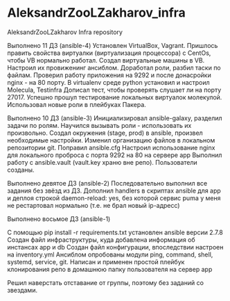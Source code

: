 # AleksandrZooLZakharov_infra
AleksandrZooLZakharov Infra repository

Выполнено 11 ДЗ (ansible-4)
Установлен VirtualBox, Vagrant. Пришлось править свойства виртуалки (виртуализация процессора) с CentOs, чтобы VB нормально работал.
Создал виртуальные машины в VB. Настроил их провиженинг ансиблом.
Доработал роли, разбил таски по файлам.
Проверил работу приложения на 9292 и после донасройки nginx - на 80 порту.
В virtualenv среде python установил и настроил Molecula, Testinfra
Дописал тест, чтобы проверять слушает ли на порту 27017.
Успешно прошул тестирование локальных виртуалок молекулой.
Использовал новые роли в плейбуках Пакера.


Выполнено 10 ДЗ (ansible-3)
Инициализировал ansible-galaxy, разделил задачи по ролям.
Научился вызывать роли - использовать их произвольно.
Создал окружения (stage, prod) в ansible, произвел необходимые настройки.
Изменил организацию файлов в локальном репозитории git.
Поправил ansible.cfg
Настроил использование nginx для локального проброса с порта 9292 на 80 на сервере app
Выполнил работу с ansible.vault (vault.key храню вне репо). Пользователи созданы.


Выполнено девятое ДЗ (ansible-2)
Последовательно выполнил все задания без звёзд из ДЗ.
Дополнил handlers в скриптах ansible для app и деплоя строкой daemon-reload: yes, без которой сервис puma у меня не рестартовал нормально (т.е. не брал новый ip-адресс)


Выполнено восьмое ДЗ (ansible-1)

С помощью pip install -r requirements.txt установлен ansible версии 2.7.8
Создан файл инфраструктуры, куда добавлена информация об инстансах app и db
Создан файл конфигурации, впоследствии настроен на inventory.yml
Ансиблом опробованы модули ping, command, shell, systemd, service, git.
Написан и применен простой плейбук клонирования репо в домашнюю папку пользователя на сервер app

Решил наверстать отставание от группы, поэтому без заданий со звездами.

